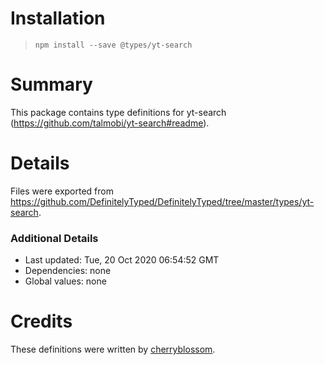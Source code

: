# Installation
> `npm install --save @types/yt-search`

# Summary
This package contains type definitions for yt-search (https://github.com/talmobi/yt-search#readme).

# Details
Files were exported from https://github.com/DefinitelyTyped/DefinitelyTyped/tree/master/types/yt-search.

### Additional Details
 * Last updated: Tue, 20 Oct 2020 06:54:52 GMT
 * Dependencies: none
 * Global values: none

# Credits
These definitions were written by [cherryblossom](https://github.com/cherryblossom000).
